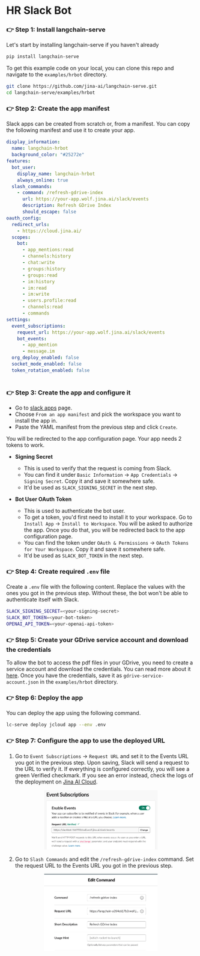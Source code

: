 # HR Slack Bot


### 👉 Step 1: Install langchain-serve

Let's start by installing langchain-serve if you haven't already

```bash
pip install langchain-serve
```

To get this example code on your local, you can clone this repo and navigate to the `examples/hrbot` directory.

```bash
git clone https://github.com/jina-ai/langchain-serve.git
cd langchain-serve/examples/hrbot
```

### 👉 Step 2: Create the app manifest

Slack apps can be created from scratch or, from a manifest. You can copy the following manifest and use it to create your app.
```yaml
display_information:
  name: langchain-hrbot
  background_color: "#25272e"
features:
  bot_user:
    display_name: langchain-hrbot
    always_online: true
  slash_commands:
    - command: /refresh-gdrive-index
      url: https://your-app.wolf.jina.ai/slack/events
      description: Refresh GDrive Index
      should_escape: false
oauth_config:
  redirect_urls:
    - https://cloud.jina.ai/
  scopes:
    bot:
      - app_mentions:read
      - channels:history
      - chat:write
      - groups:history
      - groups:read
      - im:history
      - im:read
      - im:write
      - users.profile:read
      - channels:read
      - commands
settings:
  event_subscriptions:
    request_url: https://your-app.wolf.jina.ai/slack/events
    bot_events:
      - app_mention
      - message.im
  org_deploy_enabled: false
  socket_mode_enabled: false
  token_rotation_enabled: false
                                                              
```

### 👉 Step 3: Create the app and configure it

- Go to [slack apps](https://api.slack.com/apps?new_app=1) page.
- Choose `From an app manifest` and pick the workspace you want to install the app in.
- Paste the YAML manifest from the previous step and click `Create`.

You will be redirected to the app configuration page. Your app needs 2 tokens to work.

- **Signing Secret**

    - This is used to verify that the request is coming from Slack. 
    - You can find it under `Basic Information` -> `App Credentials` -> `Signing Secret`. Copy it and save it somewhere safe. 
    - It'd be used as `SLACK_SIGNING_SECRET` in the next step.

- **Bot User OAuth Token**

    - This is used to authenticate the bot user. 
    - To get a token, you'd first need to install it to your workspace. Go to `Install App` -> `Install to Workspace`. You will be asked to authorize the app. Once you do that, you will be redirected back to the app configuration page. 
    - You can find the token under `OAuth & Permissions` -> `OAuth Tokens for Your Workspace`. Copy it and save it somewhere safe. 
    - It'd be used as `SLACK_BOT_TOKEN` in the next step.

### 👉 Step 4: Create required `.env` file

Create a `.env` file with the following content. Replace the values with the ones you got in the previous step. Without these, the bot won't be able to authenticate itself with Slack.

```bash
SLACK_SIGNING_SECRET=<your-signing-secret>
SLACK_BOT_TOKEN=<your-bot-token>
OPENAI_API_TOKEN=<your-openai-api-token>
```

### 👉 Step 5: Create your GDrive service account and download the credentials

To allow the bot to access the pdf files in your GDrive, you need to create a service account and download the credentials. You can read more about it [here](https://developers.google.com/identity/protocols/oauth2/service-account#creatinganaccount). Once you have the credentials, save it as `gdrive-service-account.json` in the `examples/hrbot` directory.

### 👉 Step 6: Deploy the app

You can deploy the app using the following command.

```bash
lc-serve deploy jcloud app --env .env
```

### 👉 Step 7: Configure the app to use the deployed URL

1. Go to `Event Subscriptions` -> `Request URL` and set it to the Events URL you got in the previous step. Upon saving, Slack will send a request to the URL to verify it. If everything is configured correctly, you will see a green Verified checkmark. If you see an error instead, check the logs of the deployment on [Jina AI Cloud](https://cloud.jina.ai/user/flows).

<p align="center">
  <img src="../../.github/images/slack-requests-url.png" alt="Slack Request URL" width="60%"/>
</p>

2. Go to `Slash Commands` and edit the `/refresh-gdrive-index` command. Set the request URL to the Events URL you got in the previous step. 

<p align="center">
  <img src="../../.github/images/slack-slash-command.png" alt="Slack Slash Command" width="60%"/>
</p>
